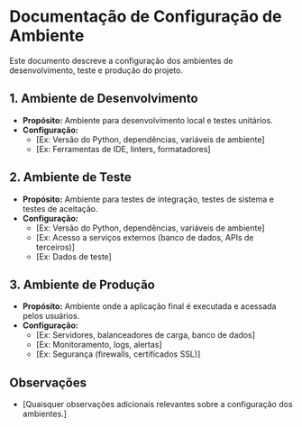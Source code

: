 # Documentação de Configuração de Ambiente

Este documento descreve a configuração dos ambientes de desenvolvimento, teste e produção do projeto.

## 1. Ambiente de Desenvolvimento

*   **Propósito:** Ambiente para desenvolvimento local e testes unitários.
*   **Configuração:**
    *   [Ex: Versão do Python, dependências, variáveis de ambiente]
    *   [Ex: Ferramentas de IDE, linters, formatadores]

## 2. Ambiente de Teste

*   **Propósito:** Ambiente para testes de integração, testes de sistema e testes de aceitação.
*   **Configuração:**
    *   [Ex: Versão do Python, dependências, variáveis de ambiente]
    *   [Ex: Acesso a serviços externos (banco de dados, APIs de terceiros)]
    *   [Ex: Dados de teste]

## 3. Ambiente de Produção

*   **Propósito:** Ambiente onde a aplicação final é executada e acessada pelos usuários.
*   **Configuração:**
    *   [Ex: Servidores, balanceadores de carga, banco de dados]
    *   [Ex: Monitoramento, logs, alertas]
    *   [Ex: Segurança (firewalls, certificados SSL)]

## Observações

*   [Quaisquer observações adicionais relevantes sobre a configuração dos ambientes.]